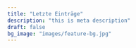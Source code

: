 ```yaml
---
title: "Letzte Einträge"
description: "this is meta description"
draft: false
bg_image: "images/feature-bg.jpg"
---
```

